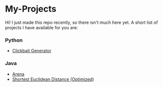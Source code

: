 # My-Projects
Hi! I just made this repo recently, so there isn't much here yet. A short list of projects I have available for you are:
### Python
* [Clickbait Generator](https://github.com/SimonAnguish/My-Projects/tree/master/Python/Clickbait-Generator "Clickbait Generator")

### Java
* [Arena](https://github.com/SimonAnguish/My-Projects/tree/master/Java/Arena "Arena")
* [Shortest Euclidean Distance (Optimized)](https://github.com/SimonAnguish/My-Projects/blob/master/Java/Shortest_Euclidean_Distance/ShortestEuclideanDistance.java "Shortest Euclidean Distance")
